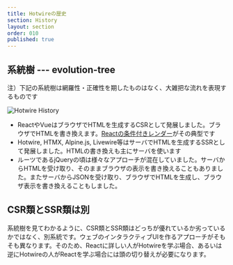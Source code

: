 ```yaml
---
title: Hotwireの歴史
section: History
layout: section
order: 010
published: true
---
```


## 系統樹 --- evolution-tree

注）下記の系統樹は網羅性・正確性を期したものはなく、大雑把な流れを表現するものです

![Hotwire History](content_images/hotwire-history.webp)

* ReactやVueはブラウザでHTMLを生成するCSRとして発展しました。ブラウザでHTMLを書き換えます。[Reactの条件付きレンダー](https://ja.react.dev/learn/conditional-rendering)がその典型です
* Hotwire, HTMX, Alpine.js, Livewire等はサーバでHTMLを生成するSSRとして発展しました。HTMLの書き換えも主にサーバを使います
* ルーツであるjQueryの頃は様々なアプローチが混在していました。サーバからHTMLを受け取り、そのままブラウザの表示を書き換えることもありました。またサーバからJSONを受け取り、ブラウザでHTMLを生成し、ブラウザ表示を書き換えることもしました。

## CSR類とSSR類は別

系統樹を見てわかるように、CSR類とSSR類はどっちが優れているか劣っているかではなく、別系統です。ウェブのインタラクティブUIを作るアプローチがそもそも異なります。そのため、Reactに詳しい人がHotwireを学ぶ場合、あるいは逆にHotwireの人がReactを学ぶ場合には頭の切り替えが必要になります。
